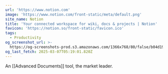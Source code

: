 ```yaml
---
url: 'https://www.notion.com'
image: 'https://www.notion.com/front-static/meta/default.png'
site_name: Notion
title: 'Your connected workspace for wiki, docs & projects | Notion'
favicon: 'https://notion.so/front-static/favicon.ico'
tags:
  - Productivity
og_screenshot_url: >-
  https://og-screenshots-prod.s3.amazonaws.com/1366x768/80/false/b04d19f21678295e26b2d736b5d339ff79eaee87563c1ff74c62f102bdd9d843.jpeg
og_last_fetch: 2025-03-07T05:19:01.820Z
---
```


An [[Advanced Documents]] tool, the market leader.  

